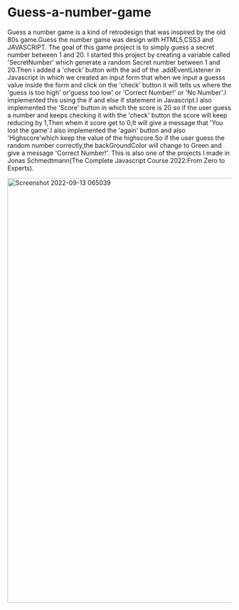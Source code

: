 # Guess-a-number-game
Guess a number game is a kind of retrodesign that was inspired by the old 80s game.Guess the number game was design with HTML5,CSS3 and JAVASCRIPT.
The goal of this game project is to simply guess a secret number between 1 and 20.
I started this project by creating a variable called 'SecretNumber' which generate a random Secret number between 1 and 20.Then i added a 'check' button with the aid of the
.addEventListener in Javascript in which we created an input form that when we input a guesss value inside the form and click on the 'check' button it will tells us where the
'guess is too high' or'guess too low' or 'Correct Number!' or 'No Number'.I implemented this using the if and else if  statement in Javascript.I also implemented the 'Score' button
in which the score is 20 so if the user guess a number and keeps checking it with the 'check' button the score will keep reducing by 1,Then whem it score get to 0,It will
give a message that 'You lost the game'.I also implemented the 'again' button  and also 'Highscore'which keep the value of the highscore.So if the user guess the random number 
correctly,the backGroundColor will change to Green and give a message 'Correct Number!'.
This is also one of the projects I made in Jonas Schmedtmann(The Complete Javascript Course 2022:From Zero to Experts).

<img width="956" alt="Screenshot 2022-09-13 065039" src="https://user-images.githubusercontent.com/107210370/189774775-7fb21444-ebca-4da0-8158-f42a322b6535.png">

